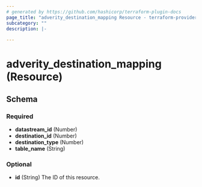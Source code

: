 ```yaml
---
# generated by https://github.com/hashicorp/terraform-plugin-docs
page_title: "adverity_destination_mapping Resource - terraform-provider-adverity"
subcategory: ""
description: |-
  
---
```


# adverity_destination_mapping (Resource)





<!-- schema generated by tfplugindocs -->
## Schema

### Required

- **datastream_id** (Number)
- **destination_id** (Number)
- **destination_type** (Number)
- **table_name** (String)

### Optional

- **id** (String) The ID of this resource.


